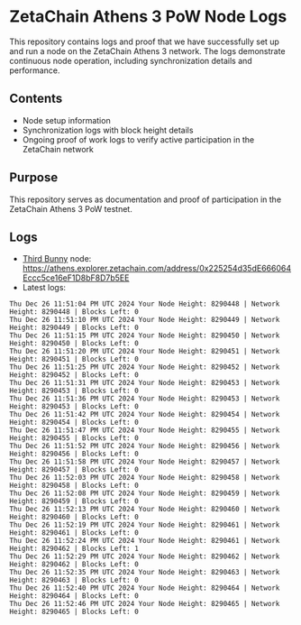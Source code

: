 # ZetaChain Athens 3 PoW Node Logs
This repository contains logs and proof that we have successfully set up and run a node on the ZetaChain Athens 3 network. The logs demonstrate continuous node operation, including synchronization details and performance.

## Contents
- Node setup information
- Synchronization logs with block height details
- Ongoing proof of work logs to verify active participation in the ZetaChain network

## Purpose
This repository serves as documentation and proof of participation in the ZetaChain Athens 3 PoW testnet.

## Logs

- [Third Bunny](https://thirdbunny.xyz/) node: https://athens.explorer.zetachain.com/address/0x225254d35dE666064Eccc5ce16eF1D8bF8D7b5EE
- Latest logs:
```
Thu Dec 26 11:51:04 PM UTC 2024 Your Node Height: 8290448 | Network Height: 8290448 | Blocks Left: 0
Thu Dec 26 11:51:10 PM UTC 2024 Your Node Height: 8290449 | Network Height: 8290449 | Blocks Left: 0
Thu Dec 26 11:51:15 PM UTC 2024 Your Node Height: 8290450 | Network Height: 8290450 | Blocks Left: 0
Thu Dec 26 11:51:20 PM UTC 2024 Your Node Height: 8290451 | Network Height: 8290451 | Blocks Left: 0
Thu Dec 26 11:51:25 PM UTC 2024 Your Node Height: 8290452 | Network Height: 8290452 | Blocks Left: 0
Thu Dec 26 11:51:31 PM UTC 2024 Your Node Height: 8290453 | Network Height: 8290453 | Blocks Left: 0
Thu Dec 26 11:51:36 PM UTC 2024 Your Node Height: 8290453 | Network Height: 8290453 | Blocks Left: 0
Thu Dec 26 11:51:42 PM UTC 2024 Your Node Height: 8290454 | Network Height: 8290454 | Blocks Left: 0
Thu Dec 26 11:51:47 PM UTC 2024 Your Node Height: 8290455 | Network Height: 8290455 | Blocks Left: 0
Thu Dec 26 11:51:52 PM UTC 2024 Your Node Height: 8290456 | Network Height: 8290456 | Blocks Left: 0
Thu Dec 26 11:51:58 PM UTC 2024 Your Node Height: 8290457 | Network Height: 8290457 | Blocks Left: 0
Thu Dec 26 11:52:03 PM UTC 2024 Your Node Height: 8290458 | Network Height: 8290458 | Blocks Left: 0
Thu Dec 26 11:52:08 PM UTC 2024 Your Node Height: 8290459 | Network Height: 8290459 | Blocks Left: 0
Thu Dec 26 11:52:13 PM UTC 2024 Your Node Height: 8290460 | Network Height: 8290460 | Blocks Left: 0
Thu Dec 26 11:52:19 PM UTC 2024 Your Node Height: 8290461 | Network Height: 8290461 | Blocks Left: 0
Thu Dec 26 11:52:24 PM UTC 2024 Your Node Height: 8290461 | Network Height: 8290462 | Blocks Left: 1
Thu Dec 26 11:52:29 PM UTC 2024 Your Node Height: 8290462 | Network Height: 8290462 | Blocks Left: 0
Thu Dec 26 11:52:35 PM UTC 2024 Your Node Height: 8290463 | Network Height: 8290463 | Blocks Left: 0
Thu Dec 26 11:52:40 PM UTC 2024 Your Node Height: 8290464 | Network Height: 8290464 | Blocks Left: 0
Thu Dec 26 11:52:46 PM UTC 2024 Your Node Height: 8290465 | Network Height: 8290465 | Blocks Left: 0
```
